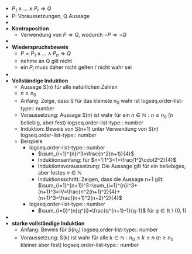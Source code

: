 - $P_1\land...\land P_{r}\Rightarrow Q$
- P: Voraussetzungen, Q Aussage
-
- **Kontraposition**
	- Verwendung von $P\Rightarrow Q$, wodurch $\neg P\Rightarrow\neg Q$
-
- **Wiederspruchsbeweis**
	- $P=P_1\land...\land P_{n}\Rightarrow Q$
	- nehme an Q gilt nicht
	- ein $P_{i}$ muss daher nicht gelten / nicht wahr sei
-
- **Vollständige Induktion**
	- Aussage S(n) für alle natürlichen Zahlen
	- $n\geq n_0$
	- Anfang: Zeige, dass S für das kleinste $n_0$ wahr ist
	  logseq.order-list-type:: number
	- Voraussetzung: Aussage S(n) ist wahr für ein $n\in\mathbb{N}:n\geq n_0$ (n beliebig, aber fest)
	  logseq.order-list-type:: number
	- Induktion: Beweis von S(n+1) unter Verwendung von S(n)
	  logseq.order-list-type:: number
	- Beispiele
		- logseq.order-list-type:: number
			- $\sum_{i=1}^{n}i^3=\frac{n^2(n+1)}{4}$
			- Induktionsanfang: für $n=1:1^3=1=\frac{1^2\cdot2^2}{4}$
			- Induktionsvoraussetzung: Die Aussage gilt für ein beliebiges, aber festes $n\in\mathbb{N}$
			- Induktionsschritt: Zeigen, dass die Aussage n+1 gilt: $\sum_{i=1}^{n+1}i^3=\sum_{i=1}^{n}i^3+(n+1)^3=IV=\frac{n^2(n+1)^2}{4}+(n+1)^3=\frac{(n+1)^2(n+2)^2}{4}$
		- logseq.order-list-type:: number
			- $\sum_{i=0}^{n}q^{i}=\frac{q^{n+1}-1}{q-1}$ für $q\in\mathbb{R}\setminus\lbrace0,1\rbrace$
-
- **starke vollständige Induktion**
	- Anfang: Beweis für $S(n_0)$
	  logseq.order-list-type:: number
	- Voraussetzung: S(k) ist wahr für alle $k\in\mathbb{N}:n_0\leq k\leq n$ ($n\geq n_0$ kleiner aber fest)
	  logseq.order-list-type:: number